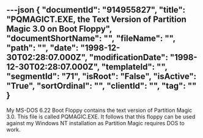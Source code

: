 ---json
{
  "documentId": "914955827",
  "title": "PQMAGICT.EXE, the Text Version of Partition Magic 3.0 on Boot Floppy",
  "documentShortName": "",
  "fileName": "",
  "path": "",
  "date": "1998-12-30T02:28:07.000Z",
  "modificationDate": "1998-12-30T02:28:07.000Z",
  "templateId": "",
  "segmentId": "71",
  "isRoot": "False",
  "isActive": "True",
  "sortOrdinal": "",
  "clientId": "",
  "tag": ""
}
---

My MS-DOS 6.22 Boot Floppy contains the text version of Partition Magic 3.0. This file is called PQMAGIC.EXE. It follows that this floppy can be used against my Windows NT installation as Partition Magic requires DOS to work.
